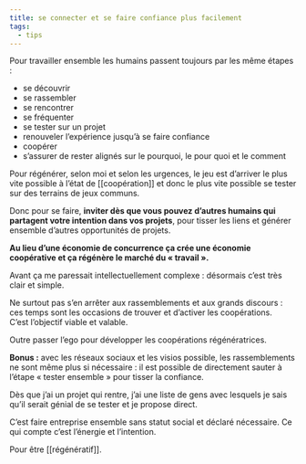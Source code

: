 ```yaml
---
title: se connecter et se faire confiance plus facilement
tags:
  - tips
---
```

Pour travailler ensemble les humains passent toujours par les même étapes :  
  
- se découvrir  
- se rassembler  
- se rencontrer  
- se fréquenter  
- se tester sur un projet  
- renouveler l’expérience jusqu’à se faire confiance  
- coopérer
- s’assurer de rester alignés sur le pourquoi, le pour quoi et le comment  
  
Pour régénérer, selon moi et selon les urgences, le jeu est d’arriver le plus vite possible à l’état de [[coopération]] et donc le plus vite possible se tester sur des terrains de jeux communs.  
  
Donc pour se faire, **inviter dès que vous pouvez d’autres humains qui partagent votre intention dans vos projets**, pour tisser les liens et générer ensemble d’autres opportunités de projets.  
  
**Au lieu d’une économie de concurrence ça crée une économie coopérative et ça régénère le marché du « travail ».**  
  
Avant ça me paressait intellectuellement complexe : désormais c’est très clair et simple.  
  
Ne surtout pas s’en arrêter aux rassemblements et aux grands discours : ces temps sont les occasions de trouver et d’activer les coopérations.  
C’est l’objectif viable et valable.  
  
Outre passer l’ego pour développer les coopérations régénératrices.  
  
**Bonus :** avec les réseaux sociaux et les visios possible, les rassemblements ne sont même plus si nécessaire : il est possible de directement sauter à l’étape « tester ensemble » pour tisser la confiance.  
  
Dès que j’ai un projet qui rentre, j’ai une liste de gens avec lesquels je sais qu’il serait génial de se tester et je propose direct.  
  
C’est faire entreprise ensemble sans statut social et déclaré nécessaire. Ce qui compte c’est l’énergie et l’intention.  
  
Pour être [[régénératif]].